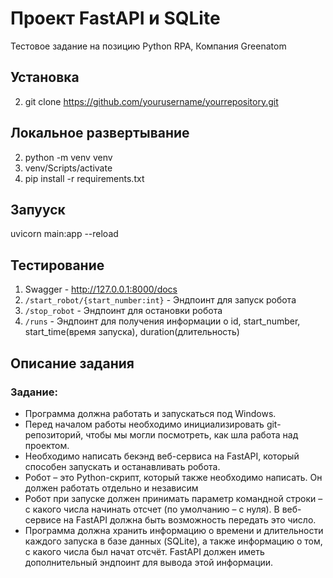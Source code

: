 # Проект FastAPI и SQLite

Тестовое задание на позицию Python RPA, Компания Greenatom

## Установка

2. git clone https://github.com/yourusername/yourrepository.git

## Локальное развертывание

2. python -m venv venv
3. venv/Scripts/activate
4. pip install -r requirements.txt

## Запууск

uvicorn main:app --reload

## Тестирование

1. Swagger - http://127.0.0.1:8000/docs
2. `/start_robot/{start_number:int}` - Эндпоинт для запуск робота
3. `/stop_robot` - Эндпоинт для остановки робота
4. `/runs` - Эндпоинт для получения информации о id, start_number, start_time(время запуска), duration(длительность)



## Описание задания
### Задание:
* Программа должна работать и запускаться под Windows.
* Перед началом работы необходимо инициализировать git-репозиторий, чтобы мы могли посмотреть, как шла работа над проектом. 
* Необходимо написать бекэнд веб-сервиса на FastAPI, который способен запускать и останавливать робота.
* Робот – это Python-скрипт, который также необходимо написать. Он должен работать отдельно и независим
* Робот при запуске должен принимать параметр командной строки – с какого числа начинать отсчет (по умолчанию – с нуля). В веб-сервисе на FastAPI должна быть возможность передать это число.
* Программа должна хранить информацию о времени и длительности каждого запуска в базе данных (SQLite), а также информацию о том, с какого числа был начат отсчёт. FastAPI должен иметь дополнительный эндпоинт для вывода этой информации.